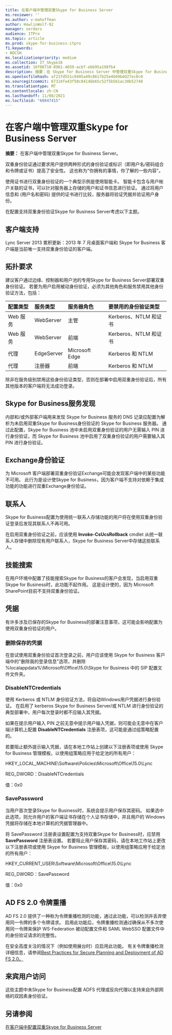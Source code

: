 ```yaml
---
title: 在客户端中管理双重Skype for Business Server
ms.reviewer: ''
ms.author: v-mahoffman
author: HowlinWolf-92
manager: serdars
audience: ITPro
ms.topic: article
ms.prod: skype-for-business-itpro
f1.keywords:
- NOCSH
ms.localizationpriority: medium
ms.collection: IT_Skype16
ms.assetid: 16f08710-8961-4659-acbf-ebb95a198fb4
description: 摘要：在 Skype for Business Server 中管理双重Skype for Business Server。
ms.openlocfilehash: af21fd551c8495a49c8617b25e4669bdd27ec0c0
ms.sourcegitcommit: 67324fe43f50c8414bb65c52f5b561ac30b52748
ms.translationtype: MT
ms.contentlocale: zh-CN
ms.lasthandoff: 11/08/2021
ms.locfileid: "60847415"
---
```

# <a name="manage-two-factor-authentication-in-skype-for-business-server"></a>在客户端中管理双重Skype for Business Server
 
**摘要：** 在客户端中管理双重Skype for Business Server。
  
双重身份验证通过要求用户提供两种形式的身份验证或标识（即用户名/密码组合和令牌或证书）提高了安全性。 这也称为"你拥有的事情，你了解的一些内容"。 
  
使用证书进行双重身份验证的一个典型示例是使用智能卡。 智能卡包含与用户帐户关联的证书，可以针对服务器上存储的用户和证书信息进行验证。 通过将用户信息和 (用户名和密码) 提供的证书进行比较，服务器将验证凭据并验证用户身份。
  
在配置支持双重身份验证Skype for Business Server考虑以下主题。
  
## <a name="client-support"></a>客户端支持

Lync Server 2013 累积更新：2013 年 7 月桌面客户端和 Skype for Business 客户端是当前唯一支持双重身份验证的客户端。
  
## <a name="topology-requirements"></a>拓扑要求

建议客户通过边缘、控制器和用户池的专用Skype for Business Server部署双重身份验证。 若要为用户启用被动身份验证，必须为其他角色和服务禁用其他身份验证方法，包括：
  
|**配置类型**|**服务类型**|**服务器角色**|**要禁用的身份验证类型**|
|:-----|:-----|:-----|:-----|
|Web 服务  <br/> |WebServer  <br/> |主管  <br/> |Kerberos、NTLM 和证书  <br/> |
|Web 服务  <br/> |WebServer  <br/> |前端  <br/> |Kerberos、NTLM 和证书  <br/> |
|代理  <br/> |EdgeServer  <br/> |Microsoft Edge  <br/> |Kerberos 和 NTLM  <br/> |
|代理  <br/> |注册器  <br/> |前端  <br/> |Kerberos 和 NTLM  <br/> |
   
除非在服务级别禁用这些身份验证类型，否则在部署中启用双重身份验证后，所有其他版本的客户端将无法成功登录。
  
## <a name="skype-for-business-service-discovery"></a>Skype for Business服务发现

内部和/或外部客户端用来发现 Skype for Business 服务的 DNS 记录应配置为解析为未启用双重Skype for Business身份验证的 Skype for Business 服务器。 通过此配置，Skype for Business 池中未启用双重身份验证的用户无需输入 PIN 进行身份验证，而 Skype for Business 池中启用了双重身份验证的用户需要输入其 PIN 进行身份验证。
  
## <a name="exchange-authentication"></a>Exchange身份验证

为 Microsoft 客户端部署双重身份验证Exchange可能会发现客户端中的某些功能不可用。 此行为是设计使Skype for Business，因为客户端不支持对依赖于集成功能的功能进行双重Exchange身份验证。
  
## <a name="contacts"></a>联系人

Skype for Business配置为使用统一联系人存储功能的用户将在使用双重身份验证登录后发现其联系人不再可用。
  
在启用双重身份验证之前，应该使用 **Invoke-CsUcsRollback** cmdlet 从统一联系人存储中删除现有用户联系人，Skype for Business Server中存储这些联系人。
  
## <a name="skill-search"></a>技能搜索

在用户环境中配置了技能搜索Skype for Business的客户会发现，当启用双重Skype for Business时，此功能不起作用。 这是设计使的，因为 Microsoft SharePoint目前不支持双重身份验证。
  
## <a name="credentials"></a>凭据

有许多涉及已保存的Skype for Business的部署注意事项，这可能会影响配置为使用双重身份验证的用户。
  
### <a name="deleting-saved-credentials"></a>删除保存的凭据

在尝试使用双重身份验证首次登录之前，用户应该使用 Skype for Business 客户端中的"删除我的登录信息"选项，并删除 %localappdata%\Microsoft\Office\15.0\Skype for Business 中的 SIP 配置文件文件夹。
  
### <a name="disablentcredentials"></a>DisableNTCredentials

使用 Kerberos 或 NTLM 身份验证方法，将自动Windows用户凭据进行身份验证。 在启用了 kerberos Skype for Business Server/或 NTLM 进行身份验证的典型部署中，用户每次登录时都不应输入其凭据。
  
如果在提示用户输入 PIN 之前无意中提示用户输入凭据，则可能会无意中在客户端计算机上配置 **DisableNTCredentials** 注册表项，这可能是通过组策略配置的。
  
若要阻止额外提示输入凭据，请在本地工作站上创建以下注册表项或使用 Skype for Business 管理模板，以使用组策略应用于给定池的所有用户：
  
HKEY_LOCAL_MACHINE\Software\Policies\Microsoft\Office\15.0\Lync
  
REG_DWORD：DisableNTCredentials

值：0x0
  
### <a name="savepassword"></a>SavePassword

当用户首次登录Skype for Business时，系统会提示用户保存其密码。 如果选中此选项，则允许用户的客户端证书存储在个人证书存储中，并且用户的 Windows 凭据将存储在本地计算机的凭据管理器中。
  
将 SavePassword 注册表设置配置为支持双重Skype for Business时，应禁用 **SavePassword** 注册表设置。 若要阻止用户保存其密码，请在本地工作站上更改以下注册表项或使用 Skype for Business 管理模板，以使用组策略应用于给定池的所有用户：
  
HKEY_CURRENT_USER\Software\Microsoft\Office\15.0\Lync
  
REG_DWORD：SavePassword
  
值：0x0
  
## <a name="ad-fs-20-token-replay"></a>AD FS 2.0 令牌重播

AD FS 2.0 提供了一种称为令牌重播检测的功能，通过此功能，可以检测并丢弃使用同一令牌的多个令牌请求。 启用此功能后，令牌重播检测通过确保从不多次使用同一令牌来保护 WS-Federation 被动配置文件和 SAML WebSSO 配置文件中的身份验证请求的完整性。
  
在安全高度关注的情况下（例如使用展台时）应启用此功能。 有关令牌重播检测详细信息，请参阅[Best Practices for Secure Planning and Deployment of AD FS 2.0。](/previous-versions/windows/it-pro/windows-server-2008-R2-and-2008/ff630160(v=ws.10))
  
## <a name="guest-user-access"></a>来宾用户访问

这些主题中未Skype for Business配置 ADFS 代理或反向代理以支持来自外部网络的双因素身份验证。
  
## <a name="see-also"></a>另请参阅

[在客户端中配置双重Skype for Business Server](configure-two-factor.md)
